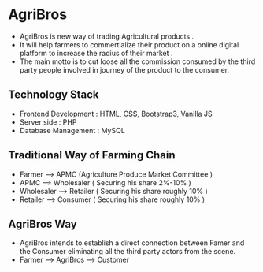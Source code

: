 # AgriBros
- AgriBros is new way of trading Agricultural products .
- It will help farmers to commertialize their product on a online digital platform to increase the radius of their market .
- The main motto is to cut loose all the commission consumed by the third party people involved in journey of the product to the consumer.

## Technology Stack
* Frontend Development : HTML, CSS, Bootstrap3, Vanilla JS
* Server side : PHP
* Database Management : MySQL

## Traditional Way of Farming Chain
* Farmer     --> APMC (Agriculture Produce Market Committee )
* APMC       --> Wholesaler ( Securing his share 2%-10% )
* Wholesaler --> Retailer ( Securing his share roughly 10% )   
* Retailer   --> Consumer ( Securing his share roughly 10% )

## AgriBros Way
* AgriBros intends to establish a direct connection between Famer and the Consumer eliminating all the third party actors from the scene.
* Farmer --> AgriBros --> Customer



